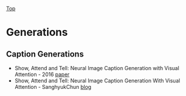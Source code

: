 [Top](index.md)

# Generations

## Caption Generations

* Show, Attend and Tell: Neural Image Caption Generation with Visual Attention - 2016 [paper](https://arxiv.org/abs/1502.03044)
* Show, Attend and Tell: Neural Image Caption Generation With Visual Attention - SanghyukChun [blog](http://sanghyukchun.github.io/93/)
